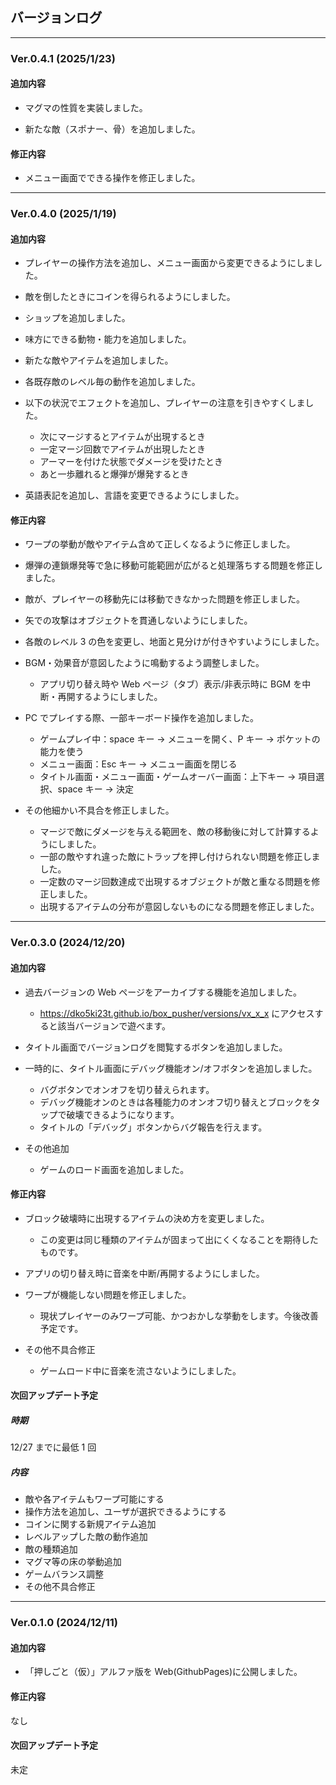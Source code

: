 ## バージョンログ

---

### Ver.0.4.1 (2025/1/23)

#### 追加内容

- マグマの性質を実装しました。

- 新たな敵（スポナー、骨）を追加しました。

#### 修正内容

- メニュー画面でできる操作を修正しました。

---

### Ver.0.4.0 (2025/1/19)

#### 追加内容

- プレイヤーの操作方法を追加し、メニュー画面から変更できるようにしました。

- 敵を倒したときにコインを得られるようにしました。

- ショップを追加しました。

- 味方にできる動物・能力を追加しました。

- 新たな敵やアイテムを追加しました。

- 各既存敵のレベル毎の動作を追加しました。

- 以下の状況でエフェクトを追加し、プレイヤーの注意を引きやすくしました。

  - 次にマージするとアイテムが出現するとき
  - 一定マージ回数でアイテムが出現したとき
  - アーマーを付けた状態でダメージを受けたとき
  - あと一歩離れると爆弾が爆発するとき

- 英語表記を追加し、言語を変更できるようにしました。

#### 修正内容

- ワープの挙動が敵やアイテム含めて正しくなるように修正しました。

- 爆弾の連鎖爆発等で急に移動可能範囲が広がると処理落ちする問題を修正しました。

- 敵が、プレイヤーの移動先には移動できなかった問題を修正しました。

- 矢での攻撃はオブジェクトを貫通しないようにしました。

- 各敵のレベル 3 の色を変更し、地面と見分けが付きやすいようにしました。

- BGM・効果音が意図したように鳴動するよう調整しました。

  - アプリ切り替え時や Web ページ（タブ）表示/非表示時に BGM を中断・再開するようにしました。

- PC でプレイする際、一部キーボード操作を追加しました。

  - ゲームプレイ中：space キー → メニューを開く、P キー → ポケットの能力を使う
  - メニュー画面：Esc キー → メニュー画面を閉じる
  - タイトル画面・メニュー画面・ゲームオーバー画面：上下キー → 項目選択、space キー → 決定

- その他細かい不具合を修正しました。
  - マージで敵にダメージを与える範囲を、敵の移動後に対して計算するようにしました。
  - 一部の敵やすれ違った敵にトラップを押し付けられない問題を修正しました。
  - 一定数のマージ回数達成で出現するオブジェクトが敵と重なる問題を修正しました。
  - 出現するアイテムの分布が意図しないものになる問題を修正しました。

---

### Ver.0.3.0 (2024/12/20)

#### 追加内容

- 過去バージョンの Web ページをアーカイブする機能を追加しました。

  - https://dko5ki23t.github.io/box_pusher/versions/vx_x_x にアクセスすると該当バージョンで遊べます。

- タイトル画面でバージョンログを閲覧するボタンを追加しました。

- 一時的に、タイトル画面にデバッグ機能オン/オフボタンを追加しました。

  - バグボタンでオンオフを切り替えられます。
  - デバッグ機能オンのときは各種能力のオンオフ切り替えとブロックをタップで破壊できるようになります。
  - タイトルの「デバッグ」ボタンからバグ報告を行えます。

- その他追加
  - ゲームのロード画面を追加しました。

#### 修正内容

- ブロック破壊時に出現するアイテムの決め方を変更しました。

  - この変更は同じ種類のアイテムが固まって出にくくなることを期待したものです。

- アプリの切り替え時に音楽を中断/再開するようにしました。

- ワープが機能しない問題を修正しました。

  - 現状プレイヤーのみワープ可能、かつおかしな挙動をします。今後改善予定です。

- その他不具合修正
  - ゲームロード中に音楽を流さないようにしました。

#### 次回アップデート予定

##### 時期

12/27 までに最低 1 回

##### 内容

- 敵や各アイテムもワープ可能にする
- 操作方法を追加し、ユーザが選択できるようにする
- コインに関する新規アイテム追加
- レベルアップした敵の動作追加
- 敵の種類追加
- マグマ等の床の挙動追加
- ゲームバランス調整
- その他不具合修正

---

### Ver.0.1.0 (2024/12/11)

#### 追加内容

- 「押しごと（仮）」アルファ版を Web(GithubPages)に公開しました。

#### 修正内容

なし

#### 次回アップデート予定

未定
